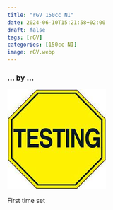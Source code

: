 ```yaml
---
title: "rGV 150cc NI"
date: 2024-06-10T15:21:58+02:00
draft: false
tags: [rGV]
categories: [150cc NI]
image: rGV.webp
---
```

### ... by ...
![Nothing there](testing.jpg)

First time set